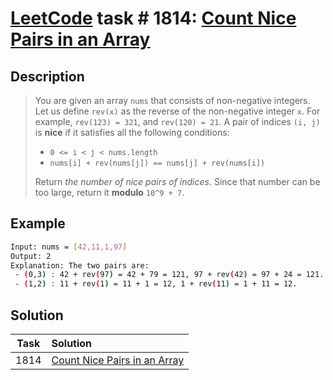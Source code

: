 # [LeetCode][leetcode] task # 1814: [Count Nice Pairs in an Array][task]

Description
-----------

> You are given an array `nums` that consists of non-negative integers.
> Let us define `rev(x)` as the reverse of the non-negative integer `x`.
> For example, `rev(123) = 321`, and `rev(120) = 21`.
> A pair of indices `(i, j)` is **nice** if it satisfies all the following conditions:
> * `0 <= i < j < nums.length`
> * `nums[i] + rev(nums[j]) == nums[j] + rev(nums[i])`
>
> Return _the number of nice pairs of indices_.
> Since that number can be too large, return it **modulo** `10^9 + 7`.

 Example
-------

```sh
Input: nums = [42,11,1,97]
Output: 2
Explanation: The two pairs are:
 - (0,3) : 42 + rev(97) = 42 + 79 = 121, 97 + rev(42) = 97 + 24 = 121.
 - (1,2) : 11 + rev(1) = 11 + 1 = 12, 1 + rev(11) = 1 + 11 = 12.
```

Solution
--------

| Task | Solution                                 |
|:----:|:-----------------------------------------|
| 1814 | [Count Nice Pairs in an Array][solution] |


[leetcode]: <http://leetcode.com/>
[task]: <https://leetcode.com/problems/count-nice-pairs-in-an-array/>
[solution]: <https://github.com/wellaxis/praxis-leetcode/blob/main/src/main/java/com/witalis/praxis/leetcode/task/h19/p1814/option/Practice.java>
